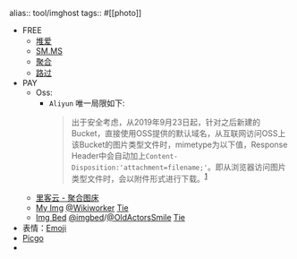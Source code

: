alias:: tool/imghost
tags:: #[[photo]]

- FREE
  - [堆爱](//img.duiai.cc/tc/)
  - [SM.MS](//sm.ms/)
  - [聚合](//www.superbed.cn)
  - [路过](//imgchr.com/)
- PAY
  - Oss:
    - `Aliyun` 唯一局限如下: 
        > 出于安全考虑，从2019年9月23日起，针对之后新建的Bucket，直接使用OSS提供的默认域名，从互联网访问OSS上该Bucket的图片类型文件时，mimetype为以下值，Response Header中会自动加上`Content-Disposition:'attachment=filename;'`。即从浏览器访问图片类型文件时，会以附件形式进行下载。<sup>[1](#j1)</sup>
  - [里客云 - 聚合图床](http://upload.likeyunba.com/)
  - [My Img](https://my.imgbed.org/)  [@Wikiworker](https://v2ex.com/member/Wikiworker) [Tie](https://v2ex.com/t/743502)
  - [Img Bed](//imgbed.cn)  [@imgbed](https://v2ex.com/member/imgbed)/[@OldActorsSmile](https://www.v2ex.com/member/OldActorsSmile)  [Tie](https://www.v2ex.com/t/716071)
- 表情：[Emoji](https://www.webfx.com/tools/emoji-cheat-sheet/)
- [Picgo](https://github.com/Molunerfinn/PicGo)
-